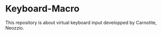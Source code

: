 # Keyboard-Macro

This repository is about virtual keyboard input developped by Carnotite, Neozzio.
